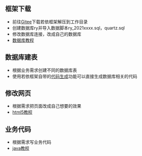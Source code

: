 ## 框架下载

* 前往[Gitee](https://gitee.com/y_project/RuoYi)下载若依框架解压到工作目录    
* 创建数据库ry并导入数据脚本ry_2021xxxx.sql，quartz.sql  
* 修改数据库连接，改成自己的数据库   
* [数据库教程](https://www.runoob.com/mysql/mysql-tutorial.html)

## 数据库建表

* 根据业务需求创建不同的数据库表
* 使用若依框架自带的[代码生成](http://doc.ruoyi.vip/ruoyi/document/htsc.html#%E5%A4%9A%E6%95%B0%E6%8D%AE%E6%BA%90)功能可以直接生成数据库相关的代码

## 修改网页

* 根据需求把页面改成自己想要的效果
* [html5教程](https://www.runoob.com/html/html5-intro.html?spm=5176.100239.blogcont71256.19.tjoYI2)

## 业务代码

* 根据需求写业务代码
* [java教程](https://www.runoob.com/java/java-methods.html)
